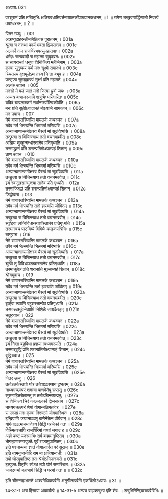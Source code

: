 अध्यायः 031

परशुरामं प्रति तत्पितृभिः क्षत्रियवधान्निवर्तनायालर्कोपाख्यानकथनम् ॥ 1 ॥ रामेण तच्छ्रवणाद्धिंसातो निवर्त्य तपश्चरणम् ॥ 2 ॥

पितर ऊचुः ।	001  
अत्राप्युदाहरन्तीममितिहासं पुरातनम् ।	001a  
श्रुत्वा च तत्तथा कार्यं भवता द्विजसत्तम ॥	001c  
अलर्को नाम राजर्षिरभवत्सुमहातपाः ।	002a  
धर्मज्ञः सत्यवादी च महात्मा सुदृढव्रतः ॥	002c  
स सागरान्तां धनुषा विनिर्जित्य महीमिमाम् ।	003a  
कृत्वा सुदुष्करं कर्म मनः सूक्ष्मे समादधे ॥	003c  
स्थितस्य वृक्षमूलेऽथ तस्य चिन्ता बभूव ह ।	004a  
उत्सृज्य सुमहद्राज्यं सूक्ष्मं प्रति महामते ॥	004c  
अलर्क उवाच ।	005  
मनसो मे बलं जातं मनो जित्वा ध्रुवो जयः ।	005a  
अन्यत्र बाणानस्यामि शत्रुभिः परिवारितः ॥	005c  
यदिदं चापलात्कर्म सर्वान्मर्त्यांश्चिकीर्षति ।	006a  
मनः प्रति सुतीक्ष्णाग्रानहं मोक्ष्यामि सायकान् ॥	006c  
मन उवाच ।	007  
नेमे बाणास्तरिष्यन्ति मामलर्क कथञ्चन ।	007a  
तवैव मर्म भेत्स्यन्ति भिन्नमर्मा मरिष्यसि ॥	007c  
अन्यान्बाणान्समीक्षस्व यैस्त्वं मां सूदयिष्यसि ।	008a  
तत्छ्रुत्वा स विचिन्त्याथ ततो वचनमब्रवीत् ॥	008c  
आघ्राय सुबहून्गन्धांस्तानेव प्रतिगृध्यति ।	009a  
तस्माद्ध्राणं प्रति शरान्प्रतिमोक्ष्याम्यहं शितान् ॥	009c  
घ्राण उवाच ।	010  
नेमे बाणास्तरिष्यन्ति मामलर्क कथञ्चन ।	010a  
तवैव मर्म भेत्स्यन्ति भिन्नमर्मा मरिष्यसि ॥	010c  
अन्यान्बाणान्समीक्षस्व यैस्त्वं मां सूदयिष्यसि ।	011a  
तच्छ्रुत्वा स विचिन्त्याथ ततो वचनमब्रवीत् ॥	011c  
इयं स्वादून्रसान्भुक्त्वा तानेव प्रति गृध्यति ।	012a  
तस्माज्जिह्वां प्रति शरान्प्रतिमोक्ष्याम्यहं शितान् ॥	012c  
जिह्वोवाच ।	013  
नेमे बाणास्तरिष्यन्ति मामलर्क कथञ्चन ।	013a  
तवैव मर्म भेत्स्यन्ति ततो हास्यसि जीवितम् ॥	013c  
अन्यान्बाणान्समीक्षस्व यैस्त्वं मां सूदयिष्यसि ।	014a  
तच्छ्रुत्वा स विचिन्त्याथ ततो वचनमब्रवीत् ॥	014c  
स्पृष्ट्वा त्वग्विविधान्स्पर्शांस्तानेव प्रतिगृध्यति ।	015a  
तस्मात्त्वचं पाटयिष्ये विविधैः कङ्कपत्रिभिः ॥	015c  
त्वगुवाच ।	016  
नेमे बाणास्तरिष्यन्ति मामलर्क कथञ्चन ।	016a  
तवैव मर्म भेत्स्यन्ति भिन्नमर्मा मरिष्यसि ॥	016c  
अन्यान्बाणान्समीक्षस्व यैस्त्वं मां सूदयिष्यसि ।	017a  
तच्छ्रुत्वा स विचिन्त्याथ ततो वचनमब्रवीत् ॥	017c  
श्रुत्वा तु विविधाञ्शब्दांस्तानेव प्रतिगृध्यति ।	018a  
तस्माच्छ्रोत्रं प्रति शरान्प्रति मुञ्चाम्यहं शितान् ॥	018c  
श्रोत्रमुवाच ।	019  
नेमे बाणास्तरिष्यन्ति मामलर्क कथञ्चन ।	019a  
तवैव मर्म भेत्स्यन्ति ततो हास्यसि जीवितम् ॥	019c  
अन्यान्बाणान्समीक्षस्व यैस्त्वं मां सूदयिष्यसि ।	020a  
तच्छ्रुत्वा स विचिन्त्याथ ततो वचनमब्रवीत् ॥	020c  
दृष्ट्वा रूपाणि बहुशस्तान्येव प्रतिगृध्यति ।	021a  
तस्माच्चक्षुर्हनिष्यामि निशितैः सायकैरहम् ॥	021c  
चक्षुरुवाच ।	022  
नेमे बाणास्तरिष्यन्ति मामलर्क कथञ्चन ।	022a  
तवैव मर्म भेत्स्यन्ति भिन्नमर्मा मरिष्यसि ॥	022c  
अन्यान्बाणान्समीक्षस्व यैस्त्वं मां सूदयिष्यति ।	023a  
तच्छ्रुत्वा स विचिन्त्याथ ततो वचनमब्रवीत् ॥	023c  
इयं निष्ठा बहुविधा प्रज्ञया त्वध्यवस्यति ।	024a  
तस्माद्बुद्धिं प्रति शरान्प्रतिमोक्ष्याम्यहं शितान् ॥	024c  
बुद्धिरुवाच ।	025  
नेमे बाणास्तरिष्यन्ति मामलर्क कथञ्चन ।	025a  
तवैव मर्म भेत्स्यन्ति भिन्नमर्मा मरिष्यसि ।	025c  
अन्यान्बाणान्समीक्षस्व यैस्त्वं मां सूदयिष्यसि ॥	025e  
पितर ऊचुः ।	026  
ततोऽलर्कस्तपो घोरं तत्रैवाऽऽस्थाय दुष्करम् ।	026a  
नाध्यगच्छत्परं शक्त्या बाणमेतेषु सप्तसु ॥	026c  
सुसमाहितचेतास्तु स ततोऽचिन्तयत्प्रभुः ।	027a  
स विचिन्त्य चिरं कालमलर्को द्विजसत्तम ।	027c  
नाध्यगच्छत्परं श्रेयो योगान्मतिमतांवरः ॥	027e  
स एकाग्रं मनः कृत्वा निश्चलो योगमास्थितः ।	028a  
इन्द्रियाणि जघानाऽऽशु बाणेनैकेन वीर्यवान् ॥	028c  
योगेनाऽऽत्मानमाविश्य सिद्धिं परमिकां गतः ।	029a  
विस्मितश्चापि राजर्षिरिमां गाथां जगाद ह ॥	029c  
अहो कष्टं यदस्माभिः सर्वं बाह्यमनुष्ठितम् ।	030a  
भोगतृष्णासमायुक्तैः पूर्वं राज्यमुपासितम् ।	030c  
इति पश्चान्मया ज्ञातं योगान्नास्ति परं सुखम् ॥	030e  
इति त्वमनुजानीहि राम मा क्षत्रियान्वधीः ।	031a  
तपो घोरमुपातिष्ठ ततः श्रेयोऽभिपत्स्यसे ॥	031c  
इत्युक्तः पितृभिः सोऽथ तपो घोरं समास्थितः ।	032a  
जामदग्न्यो महाभागे सिद्धिं च परमां गतः ॥ ॥	032c  

इति श्रीमन्महाभारते आश्वमेधिकपर्वणि अनुगीतापर्वणि एकत्रिंशोऽध्यायः ॥ 31 ॥

14-31-1 अत्र हिंसाया अकार्यत्वे ॥ 14-31-5 अन्यत्र बाह्यशत्रुभ्य इति शेषः । शत्रुभिरिन्द्रियाख्यवैरिभिः ॥
